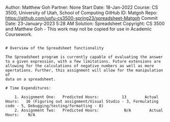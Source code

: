 Author:     Matthew Goh
Partner:    None
Start Date: 18-Jan-2022
Course:     CS 3500, University of Utah, School of Computing
GitHub ID:  Matgoh
Repo:       https://github.com/uofu-cs3500-spring23/spreadsheet-Matgoh
Commit Date: 23-January-2023 5:28 AM
Solution:   Spreadsheet
Copyright:  CS 3500 and Matthew Goh - This work may not be copied for use in Academic Coursework.
```

# Overview of the Spreadsheet functionality

The Spreadsheet program is currently capable of evaluating the answer to a given expression, with a few limitations. Future extensions are 
allowing for the calculations of negative numbers as well as more opertations. Further, this assignment will allow for the manipulation of 
data on a spreadsheet. 

# Time Expenditures:

    1. Assignment One:   Predicted Hours:          13        Actual Hours:   16 (Figuring out assignment/Visual Studio - 3, Formulating code - 5, Debugging/testing/formatting - 8)
    2. Assignment Two:   Predicted Hours:           N/A        Actual Hours:    N/A